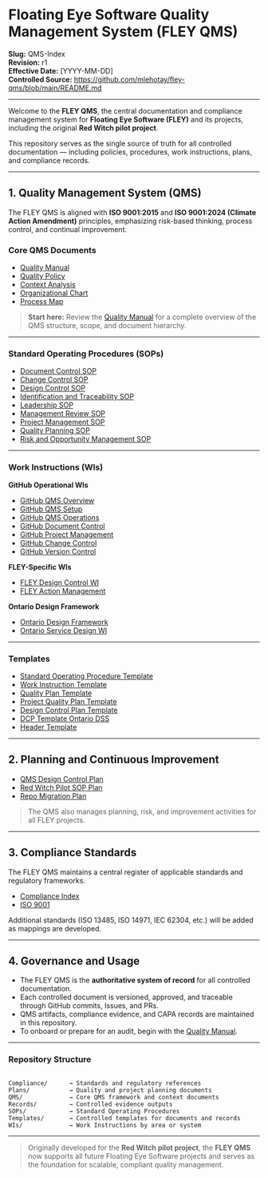 # **Floating Eye Software Quality Management System (FLEY QMS)**

**Slug:** QMS-Index  
**Revision:** r1  
**Effective Date:** [YYYY-MM-DD]  
**Controlled Source:** https://github.com/mlehotay/fley-qms/blob/main/README.md  

---

Welcome to the **FLEY QMS**, the central documentation and compliance management system for **Floating Eye Software (FLEY)** and its projects, including the original **Red Witch pilot project**.

This repository serves as the single source of truth for all controlled documentation — including policies, procedures, work instructions, plans, and compliance records.

---

## **1. Quality Management System (QMS)**

The FLEY QMS is aligned with **ISO 9001:2015** and **ISO 9001:2024 (Climate Action Amendment)** principles, emphasizing risk-based thinking, process control, and continual improvement.

### **Core QMS Documents**

* [Quality Manual](QMS/Quality-Manual.md)
* [Quality Policy](QMS/Quality-Policy.md)
* [Context Analysis](QMS/Context-Analysis.md)
* [Organizational Chart](QMS/Organizational-Chart.md)
* [Process Map](QMS/Process-Map.md)

> **Start here:** Review the [Quality Manual](QMS/Quality-Manual.md) for a complete overview of the QMS structure, scope, and document hierarchy.

---

### **Standard Operating Procedures (SOPs)**

* [Document Control SOP](SOPs/Document-Control-SOP.md)
* [Change Control SOP](SOPs/Change-Control-SOP.md)
* [Design Control SOP](SOPs/Design-Control-SOP.md)
* [Identification and Traceability SOP](SOPs/Identification-and-Traceability-SOP.md)
* [Leadership SOP](SOPs/Leadership-SOP.md)
* [Management Review SOP](SOPs/Management-Review-SOP.md)
* [Project Management SOP](SOPs/Project-Management-SOP.md)
* [Quality Planning SOP](SOPs/Quality-Planning-SOP.md)
* [Risk and Opportunity Management SOP](SOPs/Risk-and-Opportunity-Management-SOP.md)

---

### **Work Instructions (WIs)**

**GitHub Operational WIs**
* [GitHub QMS Overview](WIs/GitHub/GitHub-QMS-Overview.md)
* [GitHub QMS Setup](WIs/GitHub/GitHub-QMS-Setup.md)
* [GitHub QMS Operations](WIs/GitHub/GitHub-QMS-Operations.md)
* [GitHub Document Control](WIs/GitHub/GitHub-Document-Control.md)
* [GitHub Project Management](WIs/GitHub/GitHub-Project-Management.md)
* [GitHub Change Control](WIs/GitHub/GitHub-Change-Control.md)
* [GitHub Version Control](WIs/GitHub/GitHub-Version-Control.md)

**FLEY-Specific WIs**
* [FLEY Design Control WI](WIs/FLEY/FLEY-Design-Control-WI.md)
* [FLEY Action Management](WIs/FLEY/FLEY-Action-Management.md)

**Ontario Design Framework**
* [Ontario Design Framework](WIs/Ontario-Design-Framework/Ontario-Design-Framework.md)
* [Ontario Service Design WI](WIs/Ontario-Design-Framework/Ontario-Service-Design-WI.md)

---

### **Templates**

* [Standard Operating Procedure Template](Templates/Standard-Operating-Procedure-Template.md)
* [Work Instruction Template](Templates/Work-Instruction-Template.md)
* [Quality Plan Template](Templates/Quality-Plan-Template.md)
* [Project Quality Plan Template](Templates/Project-Quality-Plan-Template.md)
* [Design Control Plan Template](Templates/Design-Control-Plan-Template.md)
* [DCP Template Ontario DSS](Templates/DCP-Template-Ontario-DSS.md)
* [Header Template](Templates/Header-Template.md)

---

## **2. Planning and Continuous Improvement**

* [QMS Design Control Plan](Plans/QMS-Design-Control-Plan.md)
* [Red Witch Pilot SOP Plan](Plans/Red-Witch-Pilot-SOP-Plan.md)
* [Repo Migration Plan](Plans/Repo-Migration-Plan.md)

> The QMS also manages planning, risk, and improvement activities for all FLEY projects.

---

## **3. Compliance Standards**

The FLEY QMS maintains a central register of applicable standards and regulatory frameworks.

* [Compliance Index](Compliance/README.md)
* [ISO 9001](Compliance/ISO-9001.md)

Additional standards (ISO 13485, ISO 14971, IEC 62304, etc.) will be added as mappings are developed.

---

## **4. Governance and Usage**

* The FLEY QMS is the **authoritative system of record** for all controlled documentation.
* Each controlled document is versioned, approved, and traceable through GitHub commits, Issues, and PRs.
* QMS artifacts, compliance evidence, and CAPA records are maintained in this repository.
* To onboard or prepare for an audit, begin with the [Quality Manual](QMS/Quality-Manual.md).

---

### **Repository Structure**

```

Compliance/      → Standards and regulatory references
Plans/           → Quality and project planning documents
QMS/             → Core QMS framework and context documents
Records/         → Controlled evidence outputs
SOPs/            → Standard Operating Procedures
Templates/       → Controlled templates for documents and records
WIs/             → Work Instructions by area or system

```

---

> Originally developed for the **Red Witch pilot project**, the **FLEY QMS** now supports all future Floating Eye Software projects and serves as the foundation for scalable, compliant quality management.
